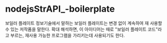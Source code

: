 # nodejsStrAPI_-boilerplate
보일러 플레이트 정보기술에서 말하는 보일러 플레이트는 변경 없이 계속하여 재 사용할 수 있는 저작품을 말한다. 확대 해석하면, 이 아이디어는 때로 "보일러 플레이트 코드"라고 부르는, 재사용 가능한 프로그램을 가리키는데 사용되기도 한다.
